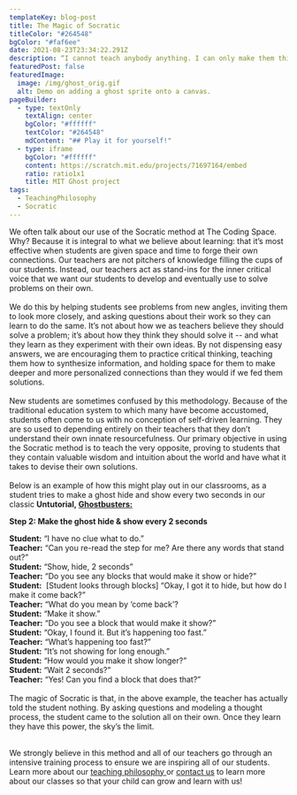 ```yaml
---
templateKey: blog-post
title: The Magic of Socratic
titleColor: "#264548"
bgColor: "#faf6ee"
date: 2021-08-23T23:34:22.291Z
description: “I cannot teach anybody anything. I can only make them think.” —Socrates
featuredPost: false
featuredImage:
  image: /img/ghost_orig.gif
  alt: Demo on adding a ghost sprite onto a canvas.
pageBuilder:
  - type: textOnly
    textAlign: center
    bgColor: "#ffffff"
    textColor: "#264548"
    mdContent: "## Play it for yourself!"
  - type: iframe
    bgColor: "#ffffff"
    content: https://scratch.mit.edu/projects/71697164/embed
    ratio: ratio1x1
    title: MIT Ghost project
tags:
  - TeachingPhilosophy
  - Socratic
---
```

We often talk about our use of the Socratic method at The Coding Space. Why? Because it is integral to what we believe about learning: that it’s most effective when students are given space and time to forge their own connections. Our teachers are not pitchers of knowledge filling the cups of our students. Instead, our teachers act as stand-ins for the inner critical voice that we want our students to develop and eventually use to solve problems on their own. \
\
We do this by helping students see problems from new angles, inviting them to look more closely, and asking questions about their work so they can learn to do the same. It’s not about how we as teachers believe they should solve a problem; it’s about how they think they should solve it -- and what they learn as they experiment with their own ideas. By not dispensing easy answers, we are encouraging them to practice critical thinking, teaching them how to synthesize information, and holding space for them to make deeper and more personalized connections than they would if we fed them solutions. \
\
New students are sometimes confused by this methodology. Because of the traditional education system to which many have become accustomed, students often come to us with no conception of self-driven learning. They are so used to depending entirely on their teachers that they don’t understand their own innate resourcefulness. Our primary objective in using the Socratic method is to teach the very opposite, proving to students that they contain valuable wisdom and intuition about the world and have what it takes to devise their own solutions.\
\
Below is an example of how this might play out in our classrooms, as a student tries to make a ghost hide and show every two seconds in our classic **Untutorial, [Ghostbusters:](https://coding.space/launchpad/GqrsER3FnGgSZwyTYgkkDdyyty92-1)**



**Step 2: Make the ghost hide & show every 2 seconds**

**Student:** “I have no clue what to do.”\
**Teacher:** “Can you re-read the step for me? Are there any words that stand out?”\
**Student:** “Show, hide, 2 seconds”\
**Teacher:** “Do you see any blocks that would make it show or hide?”\
**Student:**  \[Student looks through blocks] “Okay, I got it to hide, but how do I make it come back?”\
**Teacher:** “What do you mean by ‘come back’?\
**Student:** “Make it show.”\
**Teacher:** “Do you see a block that would make it show?”\
**Student:** “Okay, I found it. But it’s happening too fast.”\
**Teacher:** “What’s happening too fast?”\
**Student:** “It’s not showing for long enough.”\
**Student:** “How would you make it show longer?”\
**Student:** “Wait 2 seconds?”\
**Teacher:** “Yes! Can you find a block that does that?”\
\
The magic of Socratic is that, in the above example, the teacher has actually told the student nothing. By asking questions and modeling a thought process, the student came to the solution all on their own. Once they learn they have this power, the sky’s the limit.

\
We strongly believe in this method and all of our teachers go through an intensive training process to ensure we are inspiring all of our students. Learn more about our [teaching philosophy ](https://www.thecodingspace.com/teaching-philosophy.html)or [contact us](https://www.thecodingspace.com/contact.html) to learn more about our classes so that your child can grow and learn with us!